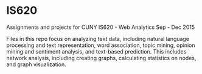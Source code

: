 # IS620
Assignments and projects for CUNY IS620 - Web Analytics
Sep - Dec 2015

Files in this repo focus on analyzing text data, including natural language processing and text representation, word association, topic mining, opinion mining and sentiment analysis, and text-based prediction. This includes network analysis, including creating graphs, calculating statistics on nodes, and graph visualization.
